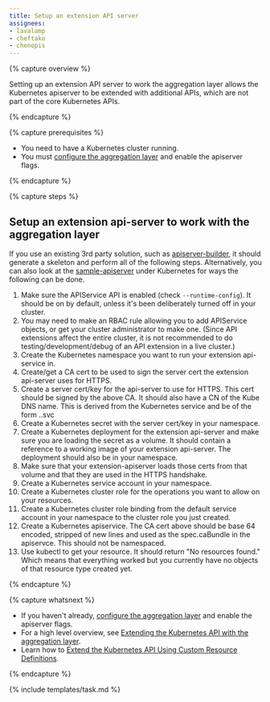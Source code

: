 ```yaml
---
title: Setup an extension API server
assignees:
- lavalamp
- cheftako
- chenopis
---
```


{% capture overview %}

Setting up an extension API server to work the aggregation layer allows the Kubernetes apiserver to be extended with additional APIs, which are not part of the core Kubernetes APIs. 

{% endcapture %}

{% capture prerequisites %}

* You need to have a Kubernetes cluster running.
* You must [configure the aggregation layer](/docs/tasks/access-kubernetes-api/configure-aggregation-layer/) and enable the apiserver flags.

{% endcapture %}

{% capture steps %}

## Setup an extension api-server to work with the aggregation layer

If you use an existing 3rd party solution, such as [apiserver-builder](https://github.com/Kubernetes-incubator/apiserver-builder/blob/master/README.md), it should generate a skeleton and perform all of the following steps. Alternatively, you can also look at the [sample-apiserver](https://github.com/kubernetes/sample-apiserver/blob/master/README.md) under Kubernetes for ways the following can be done.

1. Make sure the APIService API is enabled (check `--runtime-config`). It should be on by default, unless it's been deliberately turned off in your cluster.
1. You may need to make an RBAC rule allowing you to add APIService objects, or get your cluster administrator to make one. (Since API extensions affect the entire cluster, it is not recommended to do testing/development/debug of an API extension in a live cluster.)
1. Create the Kubernetes namespace you want to run your extension api-service in.
1. Create/get a CA cert to be used to sign the server cert the extension api-server uses for HTTPS.
1. Create a server cert/key for the api-server to use for HTTPS. This cert should be signed by the above CA. It should also have a CN of the Kube DNS name. This is derived from the Kubernetes service and be of the form <service name>.<service name namespace>.svc
1. Create a Kubernetes secret with the server cert/key in your namespace.
1. Create a Kubernetes deployment for the extension api-server and make sure you are loading the secret as a volume. It should contain a reference to a working image of your extension api-server. The deployment should also be in your namespace.
1. Make sure that your extension-apiserver loads those certs from that volume and that they are used in the HTTPS handshake.
1. Create a Kubernetes service account in your namespace.
1. Create a Kubernetes cluster role for the operations you want to allow on your resources.
1. Create a Kubernetes cluster role binding from the default service account in your namespace to the cluster role you just created.
1. Create a Kubernetes apiservice. The CA cert above should be base 64 encoded, stripped of new lines and used as the spec.caBundle in the apiservce.  This should not be namespaced.
1. Use kubectl to get your resource. It should return "No resources found." Which means that everything worked but you currently have no objects of that resource type created yet.

{% endcapture %}

{% capture whatsnext %}

* If you haven't already, [configure the aggregation layer](/docs/tasks/access-kubernetes-api/configure-aggregation-layer/) and enable the apiserver flags.
* For a high level overview, see [Extending the Kubernetes API with the aggregation layer](/docs/concepts/api-extension/apiserver-aggregation/).
* Learn how to [Extend the Kubernetes API Using Custom Resource Definitions](/docs/tasks/access-kubernetes-api/extend-api-custom-resource-definitions/).

{% endcapture %}

{% include templates/task.md %}

